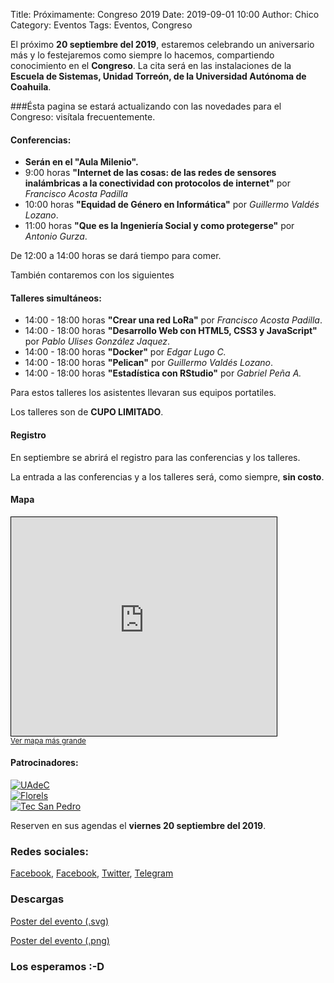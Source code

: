 Title: Próximamente: Congreso 2019
Date: 2019-09-01 10:00
Author: Chico
Category: Eventos
Tags: Eventos, Congreso

El próximo **20 septiembre del 2019**, estaremos celebrando un aniversario más y lo festejaremos como siempre lo hacemos, compartiendo conocimiento en el **Congreso**. La cita será en las instalaciones de la **Escuela de Sistemas, Unidad Torreón, de la Universidad Autónoma de Coahuila**.

###Ésta pagina se estará actualizando con las novedades para el Congreso: visítala frecuentemente.

#### Conferencias:

* **Serán en el "Aula Milenio".**
* 9:00 horas **"Internet de las cosas: de las redes de sensores inalámbricas a la conectividad con protocolos de internet"** por _Francisco Acosta Padilla_
* 10:00 horas **"Equidad de Género en Informática"** por _Guillermo Valdés Lozano_.
* 11:00 horas **"Que es la Ingeniería Social y como protegerse"** por _Antonio Gurza_.

De 12:00 a 14:00 horas se dará tiempo para comer.

También contaremos con los siguientes

#### Talleres simultáneos:

* 14:00 - 18:00 horas **"Crear una red LoRa"** por _Francisco Acosta Padilla_.
* 14:00 - 18:00 horas **"Desarrollo Web con HTML5, CSS3 y JavaScript"** por _Pablo Ulises González Jaquez_.
* 14:00 - 18:00 horas **"Docker"** por _Edgar Lugo C._
* 14:00 - 18:00 horas **"Pelican"** por _Guillermo Valdés Lozano_.
* 14:00 - 18:00 horas **"Estadística con RStudio"** por _Gabriel Peña A._

Para estos talleres los asistentes llevaran sus equipos portatiles.

Los talleres son de **CUPO LIMITADO**.

#### Registro

En septiembre se abrirá el registro para las conferencias y los talleres.

La entrada a las conferencias y a los talleres será, como siempre, **sin costo**.

#### Mapa

<iframe width="425" height="350" frameborder="0" scrolling="no" marginheight="0" marginwidth="0" src="https://www.openstreetmap.org/export/embed.html?bbox=-103.33529412746431%2C25.527513571671122%2C-103.32930743694307%2C25.530316324621296&amp;layer=mapnik&amp;marker=25.528917376670478%2C-103.33230078220367" style="border: 1px solid black"></iframe><br/><small><a href="https://www.openstreetmap.org/?mlat=25.52892&amp;mlon=-103.33230#map=18/25.52891/-103.33230">Ver mapa más grande</a></small>

#### Patrocinadores:

[![UAdeC]({attach}2016-09-23-congreso-2016/UAdeC.png)]({attach}2016-09-23-congreso-2016/UAdeC.png)
<br />
[![Florels]({attach}2019-09-01-avances-congreso-2019/Perfumeria_Florels_blanco.png)]({attach}2019-09-01-avances-congreso-2019/Perfumeria_Florels_blanco.png)
<br />
[![Tec San Pedro]({attach}2019-09-01-avances-congreso-2019/logo_tec_fondo-blanco.png)]({attach}2019-09-01-avances-congreso-2019/logo_tec_fondo-blanco.png)

Reserven en sus agendas el **viernes 20 septiembre del 2019**.

### Redes sociales:

[Facebook](https://www.facebook.com/groups/282427405174957/), [Facebook](https://www.facebook.com/pages/Gulag/308970342541613), [Twitter](https://twitter.com/gulagmexico), [Telegram](https://t.me/joinchat/AfjJPUm4OTpkxyAtZeylhg)

### Descargas

[Poster del evento (.svg)](2019-09-01-avances-congreso-2019/Congreso2019.svg)

[Poster del evento (.png)](2019-09-01-avances-congreso-2019/PosterCongreso2019.png)

### Los esperamos :-D
